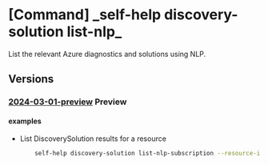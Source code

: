 # [Command] \_self-help discovery-solution list-nlp\_

List the relevant Azure diagnostics and solutions using NLP.

## Versions

### [2024-03-01-preview](/Resources/mgmt-plane/L3tzY29wZX0vcHJvdmlkZXJzL21pY3Jvc29mdC5oZWxwL2Rpc2NvdmVyeXNvbHV0aW9ucw==/2024-03-01-preview.xml) **Preview**

<!-- mgmt-plane /subscriptions/{subscription_id}/providers/microsoft.help/discoversolutions 2024-03-01-preview -->

#### examples

- List DiscoverySolution results for a resource
  ```bash
      self-help discovery-solution list-nlp-subscription --resource-id "resource-id" --issue-summary "I am not able to make rdp connection to the virtual machine" --service-id "6f16735c-b0ae-b275-ad3a-03479cfa1396" additional-context "additional-context"
  ```
